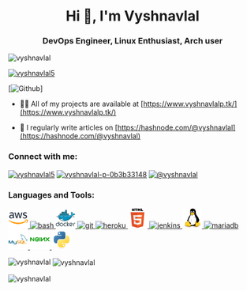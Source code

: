 <h1 align="center">Hi 👋, I'm Vyshnavlal</h1>
<h3 align="center">DevOps Engineer, Linux Enthusiast, Arch user</h3>

<p align="left"> <img src="https://komarev.com/ghpvc/?username=vyshnavlal&label=Profile%20views&color=0e75b6&style=flat" alt="vyshnavlal" /> </p>

<p align="left"> <a href="https://twitter.com/vyshnavlal5" target="blank"><img src="https://img.shields.io/twitter/follow/vyshnavlal5?logo=twitter&style=for-the-badge" alt="vyshnavlal5" /></a> </p>

[![Github](https://img.shields.io/github/followers/vyshnavlal?label=Follow&style=social)]

- 👨‍💻 All of my projects are available at [https://www.vyshnavlalp.tk/](https://www.vyshnavlalp.tk/)

- 📝 I regularly write articles on [https://hashnode.com/@vyshnavlal](https://hashnode.com/@vyshnavlal)

<h3 align="left">Connect with me:</h3>
<p align="left">
<a href="https://twitter.com/vyshnavlal5" target="blank"><img align="center" src="https://raw.githubusercontent.com/rahuldkjain/github-profile-readme-generator/master/src/images/icons/Social/twitter.svg" alt="vyshnavlal5" height="30" width="40" /></a>
<a href="https://linkedin.com/in/vyshnavlal-p-0b3b33148" target="blank"><img align="center" src="https://raw.githubusercontent.com/rahuldkjain/github-profile-readme-generator/master/src/images/icons/Social/linked-in-alt.svg" alt="vyshnavlal-p-0b3b33148" height="30" width="40" /></a>
<a href="https://hashnode.com/@vyshnavlal" target="blank"><img align="center" src="https://raw.githubusercontent.com/rahuldkjain/github-profile-readme-generator/master/src/images/icons/Social/hashnode.svg" alt="@vyshnavlal" height="30" width="40" /></a>
</p>

<h3 align="left">Languages and Tools:</h3>
<p align="left"> <a href="https://aws.amazon.com" target="_blank" rel="noreferrer"> <img src="https://raw.githubusercontent.com/devicons/devicon/master/icons/amazonwebservices/amazonwebservices-original-wordmark.svg" alt="aws" width="40" height="40"/> </a> <a href="https://www.gnu.org/software/bash/" target="_blank" rel="noreferrer"> <img src="https://www.vectorlogo.zone/logos/gnu_bash/gnu_bash-icon.svg" alt="bash" width="40" height="40"/> </a> <a href="https://www.docker.com/" target="_blank" rel="noreferrer"> <img src="https://raw.githubusercontent.com/devicons/devicon/master/icons/docker/docker-original-wordmark.svg" alt="docker" width="40" height="40"/> </a> <a href="https://git-scm.com/" target="_blank" rel="noreferrer"> <img src="https://www.vectorlogo.zone/logos/git-scm/git-scm-icon.svg" alt="git" width="40" height="40"/> </a> <a href="https://heroku.com" target="_blank" rel="noreferrer"> <img src="https://www.vectorlogo.zone/logos/heroku/heroku-icon.svg" alt="heroku" width="40" height="40"/> </a> <a href="https://www.w3.org/html/" target="_blank" rel="noreferrer"> <img src="https://raw.githubusercontent.com/devicons/devicon/master/icons/html5/html5-original-wordmark.svg" alt="html5" width="40" height="40"/> </a> <a href="https://www.jenkins.io" target="_blank" rel="noreferrer"> <img src="https://www.vectorlogo.zone/logos/jenkins/jenkins-icon.svg" alt="jenkins" width="40" height="40"/> </a> <a href="https://www.linux.org/" target="_blank" rel="noreferrer"> <img src="https://raw.githubusercontent.com/devicons/devicon/master/icons/linux/linux-original.svg" alt="linux" width="40" height="40"/> </a> <a href="https://mariadb.org/" target="_blank" rel="noreferrer"> <img src="https://www.vectorlogo.zone/logos/mariadb/mariadb-icon.svg" alt="mariadb" width="40" height="40"/> </a> <a href="https://www.mysql.com/" target="_blank" rel="noreferrer"> <img src="https://raw.githubusercontent.com/devicons/devicon/master/icons/mysql/mysql-original-wordmark.svg" alt="mysql" width="40" height="40"/> </a> <a href="https://www.nginx.com" target="_blank" rel="noreferrer"> <img src="https://raw.githubusercontent.com/devicons/devicon/master/icons/nginx/nginx-original.svg" alt="nginx" width="40" height="40"/> </a> <a href="https://www.python.org" target="_blank" rel="noreferrer"> <img src="https://raw.githubusercontent.com/devicons/devicon/master/icons/python/python-original.svg" alt="python" width="40" height="40"/> </a> </p>


<p><img align="left" src="https://github-readme-stats.vercel.app/api?username=vyshnavlal&theme=tokyonight&hide_border=false&include_all_commits=false&count_private=false" alt="vyshnavlal" /></p>

<p>&nbsp;<img align="center" src="https://github-readme-streak-stats.herokuapp.com/?user=vyshnavlal&theme=tokyonight&hide_border=false" alt="vyshnavlal" /></p>

<p><img align="center" src="https://github-readme-stats.vercel.app/api/top-langs/?username=vyshnavlal&theme=tokyonight&hide_border=false&include_all_commits=false&count_private=false&layout=compact" alt="vyshnavlal" /></p>

<p align="left"> <a href="https://github-profile-trophy.vercel.app/?username=vyshnavlal&theme=discord&no-frame=false&no-bg=true&margin-w=4" alt="vyshnavlal" /></a> </p>
